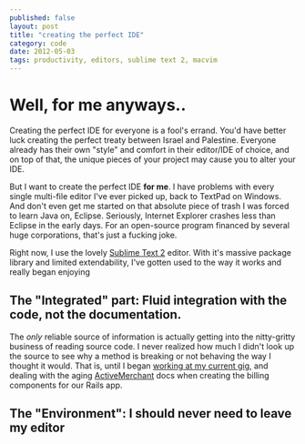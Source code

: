 ```yaml
---
published: false
layout: post
title: "creating the perfect IDE"
category: code
date: 2012-05-03
tags: productivity, editors, sublime text 2, macvim
---
```


# Well, for me anyways..

Creating the perfect IDE for everyone is a fool's errand. You'd have better luck creating the perfect treaty between Israel and Palestine. Everyone already has their own "style" and comfort in their editor/IDE of choice, and on top of that, the unique pieces of your project may cause you to alter your IDE.

But I want to create the perfect IDE **for me**. I have problems with every single multi-file editor I've ever picked up, back to TextPad on Windows. And don't even get me started on that absolute piece of trash I was forced to learn Java on, Eclipse. Seriously, Internet Explorer crashes less than Eclipse in the early days. For an open-source program financed by several huge corporations, that's just a fucking joke.

Right now, I use the lovely [Sublime Text 2][st] editor. With it's massive package library and limited extendability, I've gotten used to the way it works and really began enjoying

## The "Integrated" part: Fluid integration with the code, not the documentation.

The *only* reliable source of information is actually getting into the nitty-gritty business of reading source code. I never realized how much I didn't look up the source to see why a method is breaking or not behaving the way I thought it would. That is, until I began [working at my current gig][el], and dealing with the aging [ActiveMerchant][am] docs when creating the billing components for our Rails app.

## The "Environment": I should never need to leave my editor

[st]: http://sublimetext.com/2
[el]: http://elocal.com
[am]: http://github.com/Shopify/active_merchant
